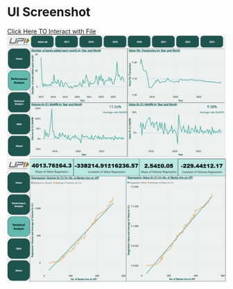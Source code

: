
# UI Screenshot

[Click Here TO Interact with File](https://app.powerbi.com/view?r=eyJrIjoiM2E3NjU1ZGUtYmZiNi00MmY3LTlhYmMtOTI5MmFiNzBmNGNmIiwidCI6ImRmODY3OWNkLWE4MGUtNDVkOC05OWFjLWM4M2VkN2ZmOTVhMCJ9)
![project screenshot](https://raw.githubusercontent.com/KeshavChopra99/-Descriptive_and_Predictive_Analysis_of_UPI/main/Screenshots/screenshot%20002.png)
![project screenshot](https://raw.githubusercontent.com/KeshavChopra99/-Descriptive_and_Predictive_Analysis_of_UPI/main/Screenshots/screenshot%20003.png)